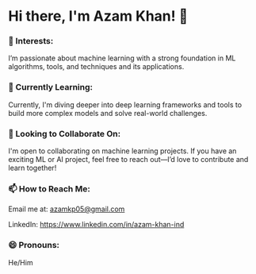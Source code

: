 # Hi there, I'm Azam Khan! 👋

### 👀 Interests:

I’m passionate about machine learning with a strong foundation in ML algorithms, tools, and techniques and its applications.

### 🌱 Currently Learning:

Currently, I'm diving deeper into deep learning frameworks and tools to build more complex models and solve real-world challenges.

### 💞️ Looking to Collaborate On:

I'm open to collaborating on machine learning projects. If you have an exciting ML or AI project, feel free to reach out—I’d love to contribute and learn together!

### 📫 How to Reach Me:

Email me at: azamkp05@gmail.com

LinkedIn: https://www.linkedin.com/in/azam-khan-ind

### 😄 Pronouns:

He/Him
